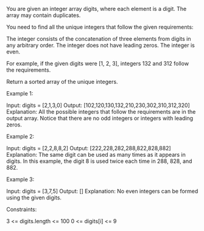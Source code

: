 You are given an integer array digits, where each element is a digit. The
array may contain duplicates.

You need to find all the unique integers that follow the given
requirements:


The integer consists of the concatenation of three elements from digits in
any arbitrary order.
The integer does not have leading zeros.
The integer is even.


For example, if the given digits were [1, 2, 3], integers 132 and 312 follow
the requirements.

Return a sorted array of the unique integers.


Example 1:


Input: digits = [2,1,3,0]
Output: [102,120,130,132,210,230,302,310,312,320]
Explanation: All the possible integers that follow the requirements are in
the output array. 
Notice that there are no odd integers or integers with leading zeros.


Example 2:


Input: digits = [2,2,8,8,2]
Output: [222,228,282,288,822,828,882]
Explanation: The same digit can be used as many times as it appears in
digits. 
In this example, the digit 8 is used twice each time in 288, 828, and 882. 


Example 3:


Input: digits = [3,7,5]
Output: []
Explanation: No even integers can be formed using the given digits.



Constraints:


3 <= digits.length <= 100
0 <= digits[i] <= 9




